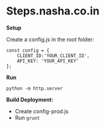 # Steps.nasha.co.in

**Setup**

Create a config.js in the root folder:

```
const config = {
    CLIENT_ID:'YOUR_CLIENT_ID',
    API_KEY: 'YOUR_API_KEY'
};
```

**Run**

`python -m http.server`

**Build Deployment:**

-   Create config-prod.js
-   Run `grunt`
